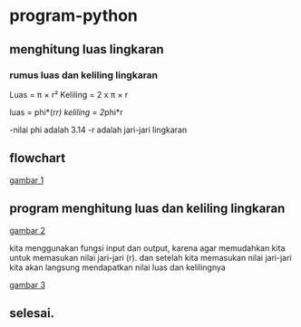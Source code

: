 # program-python

## menghitung luas lingkaran
### rumus luas dan keliling lingkaran
Luas     = π × r²
Keliling = 2 x π × r

luas = phi*(r*r)
keliling = 2*phi*r

-nilai phi adalah 3.14
-r adalah jari-jari lingkaran

## flowchart 
[gambar 1](ss/fc.png)

## program menghitung luas dan keliling lingkaran
[gambar 2](ss/ss1.png)

kita menggunakan fungsi input dan output, karena agar memudahkan kita untuk memasukan nilai jari-jari (r). dan setelah kita memasukan nilai jari-jari  kita akan langsung mendapatkan nilai luas dan kelilingnya

[gambar 3](ss/ss2.png)

## selesai.